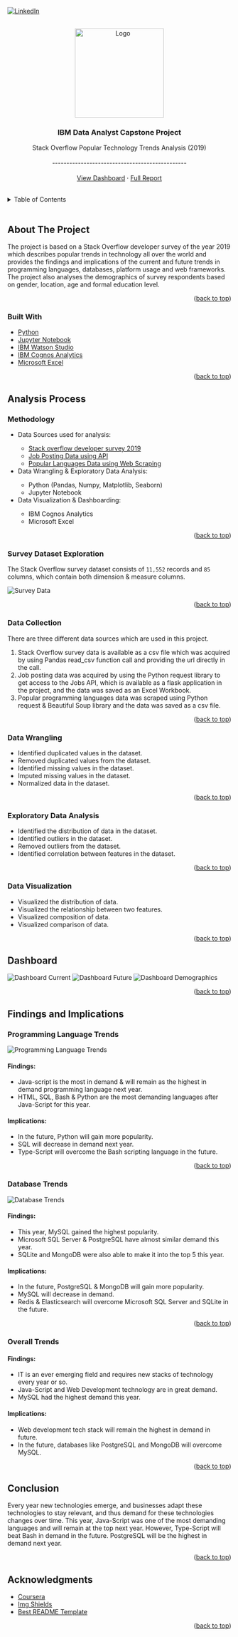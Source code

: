 <div id="top"></div>

[![LinkedIn][linkedin-shield]][linkedin-url]

<!-- PROJECT LOGO -->
<br />
<div align="center">
  <a href="https://github.com/ArfatMateen/IBM_Data_Analyst_Capstone_Project">
    <img src="images/Data_Analyst_Capstone.png" alt="Logo" width="200" height="200">
  </a>

<h3 align="center">IBM Data Analyst Capstone Project</h3>

  <p align="center">
    Stack Overflow Popular Technology Trends Analysis (2019)
    <br />
    <br />
    -----------------------------------------------
    <br />
    <br />
    <a href="https://dataplatform.cloud.ibm.com/dashboards/abf64179-88a5-40f3-a09a-745cab6f1d7e/view/0034ff1d34ea0ff368eccce4079c2f037f62265ae0bb8052828c7b495c342397a96c4195c8294c5bd2180565a7e9145dc1">View Dashboard</a>
    ·
    <a href="https://github.com/ArfatMateen/IBM_Data_Analyst_Capstone_Project/blob/main/Capstone%20Project%20Report.pdf">Full Report</a>
  </p>
</div>

<br />

<!-- TABLE OF CONTENTS -->
<details>
  <summary>Table of Contents</summary>
  <ol>
    <li>
      <a href="#about-the-project">About The Project</a>
      <ul>
        <li><a href="#built-with">Built With</a></li>
      </ul>
    </li>
    <li>
      <a href="#analysis-process">Analysis Process</a>
      <ul>
        <li><a href="#survey-dataset-exploration">Survey Dataset Exploration</a></li>
        <li><a href="#data-collection">Data Collection</a></li>
        <li><a href="#data-wrangling">Data Wrangling</a></li>
        <li><a href="#exploratory-data-analysis">Exploratory Data Analysis</a></li>
        <li><a href="#data-visualization">Data Visualization</a></li>
      </ul>
    </li>
    <li><a href="#dashboard">Dashboard</a></li>
    <li>
      <a href="#findings-and-implications">Findings and Implications</a>
      <ul>
        <li><a href="#programming-language-trends">Programming Language Trends</a></li>
        <li><a href="#database-trends">Database Trends</a></li>
        <li><a href="#overall-trends">Overall Trends</a></li>
      </ul>
    </li>
    <li><a href="#conclusion">Conclusion</a></li>
    <li><a href="#acknowledgments">Acknowledgments</a></li>
  </ol>
</details>

<br/>

<!-- ABOUT THE PROJECT -->

## About The Project

The project is based on a Stack Overflow developer survey of the year 2019 which describes popular trends in technology all over the world and provides the findings and implications of the current and future trends in programming languages, databases, platform usage and web frameworks. The project also analyses the demographics of survey respondents based on gender, location, age and formal education level.

<!-- [![Product Name Screen Shot][product-screenshot]](https://example.com) -->

<p align="right">(<a href="#top">back to top</a>)</p>

### Built With

-   [Python](https://www.python.org/)
-   [Jupyter Notebook](https://jupyter.org/)
-   [IBM Watson Studio](https://cloud.ibm.com/)
-   [IBM Cognos Analytics](https://cloud.ibm.com/)
-   [Microsoft Excel](https://office.live.com/start/excel.aspx)

<p align="right">(<a href="#top">back to top</a>)</p>

<!-- ANALYSIS PROCESS -->

## Analysis Process

### Methodology

<ul>
  <li>Data Sources used for analysis:</li>

-   [Stack overflow developer survey 2019](https://cf-courses-data.s3.us.cloud-object-storage.appdomain.cloud/IBM-DA0321EN-SkillsNetwork/LargeData/m1_survey_data.csv)
-   [Job Posting Data using API](https://github.com/ArfatMateen/IBM_Data_Analyst_Capstone_Project/blob/main/notebooks/1.1%20-%20Jobs_API.ipynb)
-   [Popular Languages Data using Web Scraping](https://cf-courses-data.s3.us.cloud-object-storage.appdomain.cloud/IBM-DA0321EN-SkillsNetwork/labs/datasets/Programming_Languages.html)

  <li>Data Wrangling & Exploratory Data Analysis:</li>

-   Python (Pandas, Numpy, Matplotlib, Seaborn)
-   Jupyter Notebook

  <li>Data Visualization & Dashboarding:</li>

-   IBM Cognos Analytics
-   Microsoft Excel
</ul>

<p align="right">(<a href="#top">back to top</a>)</p>

### Survey Dataset Exploration

The Stack Overflow survey dataset consists of `11,552` records and `85` columns, which contain both dimension & measure columns.

![Survey Data][dataset-exploration]

<p align="right">(<a href="#top">back to top</a>)</p>

### Data Collection

There are three different data sources which are used in this project.

<ol>
  <li>
    Stack Overflow survey data is available as a csv file which was acquired by using Pandas read_csv function call and providing the url directly in the call.
  </li>
  <li>
    Job posting data was acquired by using the Python request library to get access to the Jobs API, which is available as a flask application in the project, and the data was saved as an Excel Workbook.
  </li>
  <li>
    Popular programming languages data was scraped using Python request & Beautiful Soup library and the data was saved as a csv file.
  </li>
</ol>

<p align="right">(<a href="#top">back to top</a>)</p>

### Data Wrangling

<ul>
  <li>Identified duplicated values in the dataset.</li>
  <li>Removed duplicated values from the dataset.</li>
  <li>Identified missing values in the dataset.</li>
  <li>Imputed missing values in the dataset.</li>
  <li>Normalized data in the dataset.</li>
</ul>

<p align="right">(<a href="#top">back to top</a>)</p>

### Exploratory Data Analysis

<ul>
  <li>Identified the distribution of data in the dataset.</li>
  <li>Identified outliers in the dataset.</li>
  <li>Removed outliers from the dataset.</li>
  <li>Identified correlation between features in the dataset.</li>
</ul>

<p align="right">(<a href="#top">back to top</a>)</p>

### Data Visualization

<ul>
  <li>Visualized the distribution of data.</li>
  <li>Visualized the relationship between two features.</li>
  <li>Visualized composition of data.</li>
  <li>Visualized comparison of data.</li>
</ul>

<p align="right">(<a href="#top">back to top</a>)</p>

<!-- DASHBOARD -->

## Dashboard

![Dashboard Current][dashboard-current]
![Dashboard Future][dashboard-future]
![Dashboard Demographics][dashboard-demographics]

<p align="right">(<a href="#top">back to top</a>)</p>

## Findings and Implications

### Programming Language Trends

![Programming Language Trends][language-trends]

#### Findings:

<ul>
  <li>Java-script is the most in demand & will remain as the highest in demand programming language next year.</li>
  <li>HTML, SQL, Bash & Python are the most demanding languages after Java-Script for this year.</li>
</ul>

#### Implications:

<ul>
  <li>In the future, Python will gain more popularity.</li>
  <li>SQL will decrease in demand next year.</li>
  <li>Type-Script will overcome the Bash scripting language in the future.</li>
</ul>

<p align="right">(<a href="#top">back to top</a>)</p>

### Database Trends

![Database Trends][database-trends]

#### Findings:

<ul>
  <li>This year, MySQL gained the highest popularity.</li>
  <li>Microsoft SQL Server & PostgreSQL have almost similar demand this year.</li>
  <li>SQLite and MongoDB were also able to make it into the top 5 this year.</li>
</ul>

#### Implications:

<ul>
  <li>In the future, PostgreSQL & MongoDB will gain more popularity.</li>
  <li>MySQL will decrease in demand.</li>
  <li>Redis & Elasticsearch will overcome Microsoft SQL Server and SQLite in the future.</li>
</ul>

<p align="right">(<a href="#top">back to top</a>)</p>

### Overall Trends

#### Findings:

<ul>
  <li>IT is an ever emerging field and requires new stacks of technology every year or so.</li>
  <li>Java-Script and Web Development technology are in great demand.
</li>
  <li>MySQL had the highest demand this year.</li>
</ul>

#### Implications:

<ul>
  <li>Web development tech stack will remain the highest in demand in future.</li>
  <li>In the future, databases like PostgreSQL and MongoDB will overcome MySQL.</li>
</ul>

<p align="right">(<a href="#top">back to top</a>)</p>

<!-- CONCLUSION -->

## Conclusion

Every year new technologies emerge, and businesses adapt these technologies to stay relevant, and thus demand for these technologies changes over time. This year, Java-Script was one of the most demanding languages and will remain at the top next year. However, Type-Script will beat Bash in demand in the future. PostgreSQL will be the highest in demand next year.

<p align="right">(<a href="#top">back to top</a>)</p>

<!-- ACKNOWLEDGMENTS -->

## Acknowledgments

-   [Coursera](https://www.coursera.org/professional-certificates/ibm-data-analyst)
-   [Img Shields](https://shields.io)
-   [Best README Template](https://github.com/othneildrew/Best-README-Template)

<p align="right">(<a href="#top">back to top</a>)</p>

<!-- MARKDOWN LINKS & IMAGES -->
<!-- https://www.markdownguide.org/basic-syntax/#reference-style-links -->

[linkedin-shield]: https://img.shields.io/badge/-LinkedIn-black.svg?style=for-the-badge&logo=linkedin&colorB=555
[linkedin-url]: https://www.linkedin.com/in/arfat-mateen
[dataset-exploration]: images/Dataset_Exploration.png
[dashboard-current]: images/1_Dashboard_Current.png
[dashboard-future]: images/2_Dashboard_Future.png
[dashboard-demographics]: images/3_Dashboard_Demographics.png
[database-trends]: images/Database_Trends.png
[language-trends]: images/Language_Trends.png
